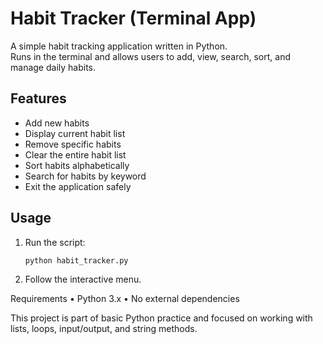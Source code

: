 # Habit Tracker (Terminal App)

A simple habit tracking application written in Python.  
Runs in the terminal and allows users to add, view, search, sort, and manage daily habits.

## Features

- Add new habits
- Display current habit list
- Remove specific habits
- Clear the entire habit list
- Sort habits alphabetically
- Search for habits by keyword
- Exit the application safely

## Usage

1. Run the script:
   ```bash
   python habit_tracker.py
2.	Follow the interactive menu.

Requirements
	•	Python 3.x
	•	No external dependencies

This project is part of basic Python practice and focused on working with lists, loops, input/output, and string methods.
